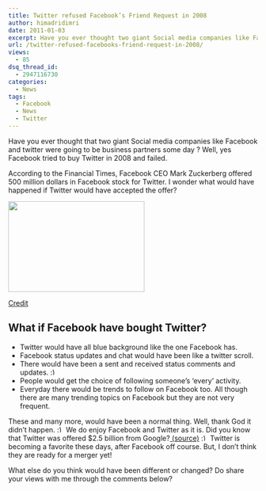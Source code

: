 ```yaml
---
title: Twitter refused Facebook’s Friend Request in 2008
author: himadridimri
date: 2011-01-03
excerpt: Have you ever thought two giant Social media companies like Facebook and twitter were going to be business partners some day ? Well, yes Facebook tried to buy Twitter in 2008 and failed.
url: /twitter-refused-facebooks-friend-request-in-2008/
views:
  - 85
dsq_thread_id:
  - 2947116730
categories:
  - News
tags:
  - Facebook
  - News
  - Twitter
---
```

Have you ever thought that two giant Social media companies like Facebook and twitter were going to be business partners some day ? Well, yes Facebook tried to buy Twitter in 2008 and failed.

According to the Financial Times, Facebook CEO Mark Zuckerberg offered 500 million dollars in Facebook stock for Twitter. I wonder what would have happened if Twitter would have accepted the offer?

<a href="http://fbknol.com/twitter-refused-facebooks-friend-request-in-2008/twitter-facebook/" onclick="_gaq.push(['_trackEvent', 'outbound-article', 'http://fbknol.com/twitter-refused-facebooks-friend-request-in-2008/twitter-facebook/', '']);" rel="attachment wp-att-4895"><img class="alignnone size-full wp-image-4895" src="http://cdn.devilsworkshop.org/files/2011/01/Twitter-Facebook.jpg" alt="" width="275" height="183" /></a>

<a href="http://connect.in.com/twitter-facebook/photos-twitter-facebook-287341a1c2ab79d4.html" onclick="_gaq.push(['_trackEvent', 'outbound-article', 'http://connect.in.com/twitter-facebook/photos-twitter-facebook-287341a1c2ab79d4.html', 'Credit']);" >Credit</a>

## What if Facebook have bought Twitter?

  * Twitter would have all blue background like the one Facebook has.
  * Facebook status updates and chat would have been like a twitter scroll.
  * There would have been a sent and received status comments and updates. <img src="http://devilsworkshop.org/wp-includes/images/smilies/simple-smile.png" alt=":)" class="wp-smiley" style="height: 1em; max-height: 1em;" />
  * People would get the choice of following someone&#8217;s &#8216;every&#8217; activity.
  * Everyday there would be trends to follow on Facebook too. All though there are many trending topics on Facebook but they are not very frequent.

These and many more, would have been a normal thing. Well, thank God it didn&#8217;t happen. <img src="http://devilsworkshop.org/wp-includes/images/smilies/simple-smile.png" alt=":)" class="wp-smiley" style="height: 1em; max-height: 1em;" /> We do enjoy Facebook and Twitter as it is. Did you know that Twitter was offered $2.5 billion from Google?[ (source)][1] <img src="http://devilsworkshop.org/wp-includes/images/smilies/simple-smile.png" alt=":)" class="wp-smiley" style="height: 1em; max-height: 1em;" /> Twitter is becoming a favorite these days, after Facebook off course. But, I don&#8217;t think they are ready for a merger yet!

What else do you think would have been different or changed? Do share your views with me through the comments below?

 [1]: http://devilsworkshop.org/google-offered-to-buy-twitter-for-2-5-4-billion/
